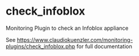 # check_infoblox
Monitoring Plugin to check an Infoblox appliance

See https://www.claudiokuenzler.com/monitoring-plugins/check_infoblox.php for full documentation
